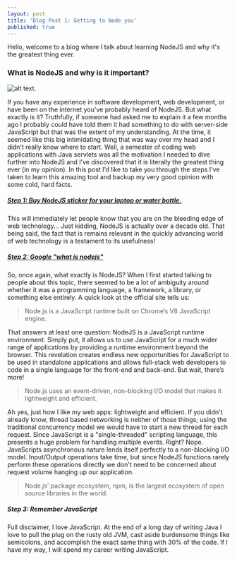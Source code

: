 ```yaml
---
layout: post
title: 'Blog Post 1: Getting to Node you'
published: true
---
```


Hello, welcome to a blog where I talk about learning NodeJS and why it's the greatest thing ever.

### What is NodeJS and why is it important? 

![alt text.](https://upload.wikimedia.org/wikipedia/commons/thumb/d/d9/Node.js_logo.svg/1200px-Node.js_logo.svg.png "nodelogo")

If you have any experience in software development, web development, or have been on the internet you've probably heard of NodeJS. But what exactly is it? Truthfully, if someone had asked me to explain it a few months ago I probably could have told them it had something to do with server-side JavaScript but that was the extent of my understanding. At the time, it seemed like this big intimidating thing that was way over my head and I didn’t really know where to start. Well, a semester of coding web applications with Java servlets was all the motivation I needed to dive further into NodeJS and I’ve discovered that it is literally the greatest thing ever (in my opinion). In this post I’d like to take you through the steps I’ve taken to learn this amazing tool and backup my very good opinion with some cold, hard facts. 

##### [Step 1: Buy NodeJS sticker for your laptop or water bottle.](https://www.redbubble.com/shop/nodejs+stickers)

This will immediately let people know that you are on the bleeding edge of web technology... Just kidding, NodeJS is actually over a decade old. That being said, the fact that is remains relevant in the quickly advancing world of web technology is a testament to its usefulness!

##### [Step 2: Google "what is nodejs"](https://letmegooglethat.com/?q=what+is+nodejs)

So, once again, what exactly is NodeJS? When I first started talking to people about this topic, there seemed to be a lot of ambiguity around whether it was a programming language, a framework, a library, or something else entirely. A quick look at the official site tells us:

> Node.js is a JavaScript runtime built on Chrome’s V8 JavaScript engine.

That answers at least one question: NodeJS is a JavaScript runtime environment. Simply put, it allows us to use JavaScript for a much wider range of applications by providing a runtime environment beyond the browser. This revelation creates endless new opportunities for JavaScript to be used in standalone applications and allows full-stack web developers to code in a single language for the front-end and back-end. But wait, there’s more! 

> Node.js uses an event-driven, non-blocking I/O model that makes it lightweight and efficient.

Ah yes, just how I like my web apps: lightweight and efficient. If you didn't already know, thread based networking is neither of those things; using the traditional concurrency model we would have to start a new thread for each request. Since JavaScript is a "single-threaded" scripting language, this presents a huge problem for handling multiple events. Right? Nope. JavaScripts asynchronous nature lends itself perfectly to a non-blocking I/O model. Input/Output operations take time, but since NodeJS functions rarely perform these operations directly we don't need to be concerned about request volume hanging up our application. 


> Node.js’ package ecosystem, npm, is the largest ecosystem of open source libraries in the world.

##### Step 3: Remember JavaScript 

Full disclaimer, I love JavaScript. At the end of a long day of writing Java I love to pull the plug on the rusty old JVM, cast aside burdensome things like semicolons, and accomplish the exact same thing with 30% of the code. If I have my way, I will spend my career writing JavaScript. 


